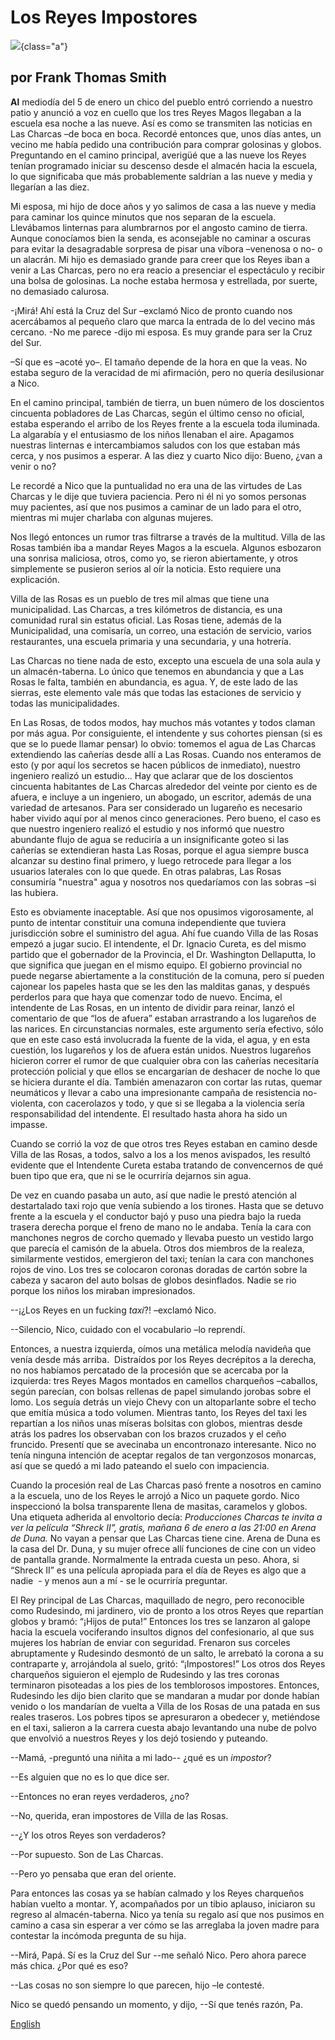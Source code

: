 # Los Reyes Impostores

![](3-kings-2.jpg){class="a"}

## por Frank Thomas Smith

**Al** mediodía del 5 de enero un chico del pueblo entró corriendo a
nuestro patio y anunció a voz en cuello que los tres Reyes Magos
llegaban a la escuela esa noche a las nueve. Así es como se
transmiten las noticias en Las Charcas –de boca en boca. Recordé
entonces que, unos días antes, un vecino me había pedido una
contribución para comprar golosinas y globos. Preguntando en el
camino principal, averigüé que a las nueve los Reyes tenían
programado iniciar su descenso desde el almacén hacia la escuela, lo
que significaba que más probablemente saldrían a las nueve y media y
llegarían a las diez.

Mi esposa, mi hijo de doce años y yo salimos de casa a las nueve y
media para caminar los quince minutos que nos separan de la escuela.
Llevábamos linternas para alumbrarnos por el angosto camino de
tierra. Aunque conocíamos bien la senda, es aconsejable no caminar a
oscuras para evitar la desagradable sorpresa de pisar una víbora
–venenosa o no- o un alacrán. Mi hijo es demasiado grande para creer
que los Reyes iban a venir a Las Charcas, pero no era reacio a
presenciar el espectáculo y recibir una bolsa de golosinas. La noche
estaba hermosa y estrellada, por suerte, no demasiado calurosa.

-¡Mirá! Ahí está la Cruz del Sur –exclamó Nico de pronto cuando nos
acercábamos al pequeño claro que marca la entrada de lo del vecino
más cercano. -No me parece -dijo mi esposa. Es muy grande para ser
la Cruz del Sur.

–Sí que es –acoté yo–. El tamaño depende de la hora en que la veas.
No estaba seguro de la veracidad de mi afirmación, pero no quería
desilusionar a Nico.

En el camino principal, también de tierra, un buen número de los
doscientos cincuenta pobladores de Las Charcas, según el último
censo no oficial, estaba esperando el arribo de los Reyes frente a
la escuela toda iluminada. La algarabía y el entusiasmo de los niños
llenaban el aire. Apagamos nuestras linternas e intercambiamos
saludos con los que estaban más cerca, y nos pusimos a esperar. A
las diez y cuarto Nico dijo: Bueno, ¿van a venir o no?

Le recordé a Nico que la puntualidad no era una de las virtudes de
Las Charcas y le dije que tuviera paciencia. Pero ni él ni yo somos
personas muy pacientes, así que nos pusimos a caminar de un lado
para el otro, mientras mi mujer charlaba con algunas mujeres.

Nos llegó entonces un rumor tras filtrarse a través de la multitud.
Villa de las Rosas también iba a mandar Reyes Magos a la escuela.
Algunos esbozaron una sonrisa maliciosa, otros, como yo, se rieron
abiertamente, y otros simplemente se pusieron serios al oír la
noticia. Esto requiere una explicación.

Villa de las Rosas es un pueblo de tres mil almas que tiene una
municipalidad. Las Charcas, a tres kilómetros de distancia, es una
comunidad rural sin estatus oficial. Las Rosas tiene, además de la
Municipalidad, una comisaría, un correo, una estación de servicio,
varios restaurantes, una escuela primaria y una secundaria, y una
hotrería.

Las Charcas no tiene nada de esto, excepto una escuela de una sola
aula y un almacén-taberna. Lo único que tenemos en abundancia y que
a Las Rosas le falta, también en abundancia, es agua. Y, de este
lado de las sierras, este elemento vale más que todas las estaciones
de servicio y todas las municipalidades.

En Las Rosas, de todos modos, hay muchos más votantes y todos claman
por más agua. Por consiguiente, el intendente y sus cohortes piensan
(si es que se lo puede llamar pensar) lo obvio: tomemos el agua de
Las Charcas extendiendo las cañerías desde allí a Las Rosas. Cuando
nos enteramos de esto (y por aquí los secretos se hacen públicos de
inmediato), nuestro ingeniero realizó un estudio... Hay que aclarar
que de los doscientos cincuenta habitantes de Las Charcas alrededor
del veinte por ciento es de afuera, e incluye a un ingeniero, un
abogado, un escritor, además de una variedad de artesanos. Para ser
considerado un lugareño es necesario haber vivido aquí por al menos
cinco generaciones. Pero bueno, el caso es que nuestro ingeniero
realizó el estudio y nos informó que nuestro abundante flujo de agua
se reduciría a un insignificante goteo si las cañerías se
extendieran hasta Las Rosas, porque el agua siempre busca alcanzar
su destino final primero, y luego retrocede para llegar a los
usuarios laterales con lo que quede. En otras palabras, Las Rosas
consumiría "nuestra" agua y nosotros nos quedaríamos con las sobras
–si las hubiera.

Esto es obviamente inaceptable. Así que nos opusimos vigorosamente,
al punto de intentar constituir una comuna independiente que tuviera
jurisdicción sobre el suministro del agua. Ahí fue cuando Villa de
las Rosas empezó a jugar sucio. El intendente, el Dr. Ignacio
Cureta, es del mismo partido que el gobernador de la Provincia, el
Dr. Washington Dellaputta, lo que significa que juegan en el mismo
equipo. El gobierno provincial no puede negarse abiertamente a la
constitución de la comuna, pero sí pueden cajonear los papeles hasta
que se les den las malditas ganas, y después perderlos para que haya
que comenzar todo de nuevo. Encima, el intendente de Las Rosas, en
un intento de dividir para reinar, lanzó el comentario de que “los
de afuera” estaban arrastrando a los lugareños de las narices. En
circunstancias normales, este argumento sería efectivo, sólo que en
este caso está involucrada la fuente de la vida, el agua, y en esta
cuestión, los lugareños y los de afuera están unidos. Nuestros
lugareños hicieron correr el rumor de que cualquier obra con las
cañerías necesitaría protección policial y que ellos se encargarían
de deshacer de noche lo que se hiciera durante el día. También
amenazaron con cortar las rutas, quemar neumáticos y llevar a cabo
una impresionante campaña de resistencia no-violenta, con
cacerolazos y todo, y que si se llegaba a la violencia sería
responsabilidad del intendente. El resultado hasta ahora ha sido un
impasse.

Cuando se corrió la voz de que otros tres Reyes estaban en camino
desde Villa de las Rosas, a todos, salvo a los a los menos
avispados, les resultó evidente que el Intendente Cureta estaba
tratando de convencernos de qué buen tipo que era, que ni se le
ocurriría dejarnos sin agua.   

De vez en cuando pasaba un auto, así que nadie le prestó atención al
destartalado taxi rojo que venía subiendo a los tirones. Hasta que
se detuvo frente a la escuela y el conductor bajó y puso una piedra
bajo la rueda trasera derecha porque el freno de mano no le andaba.
Tenía la cara con manchones negros de corcho quemado y llevaba
puesto un vestido largo que parecía el camisón de la abuela. Otros
dos miembros de la realeza, similarmente vestidos, emergieron del
taxi; tenían la cara con manchones rojos de vino. Los tres se
colocaron coronas doradas de cartón sobre la cabeza y sacaron del
auto bolsas de globos desinflados. Nadie se rio porque los niños los
miraban impresionados.

--¡¿Los Reyes en un fucking *taxi*?! –exclamó Nico.

--Silencio, Nico, cuidado con el vocabulario –lo reprendí.

Entonces, a nuestra izquierda, oímos una metálica melodía navideña
que venía desde más arriba.  Distraídos por los Reyes decrépitos a
la derecha, no nos habíamos percatado de la procesión que se
acercaba por la izquierda: tres Reyes Magos montados en camellos
charqueños –caballos, según parecían, con bolsas rellenas de papel
simulando jorobas sobre el lomo. Los seguía detrás un viejo Chevy
con un altoparlante sobre el techo que emitía música a todo volumen.
Mientras tanto, los Reyes del taxi les repartían a los niños unas
míseras bolsitas con globos, mientras desde atrás los padres los
observaban con los brazos cruzados y el ceño fruncido. Presentí que
se avecinaba un encontronazo interesante. Nico no tenía ninguna
intención de aceptar regalos de tan vergonzosos monarcas, así que se
quedó a mi lado pateando el suelo con impaciencia.

Cuando la procesión real de Las Charcas pasó frente a nosotros en
camino a la escuela, uno de los Reyes le arrojó a Nico un paquete
gordo. Nico inspeccionó la bolsa transparente llena de masitas,
caramelos y globos. Una etiqueta adherida al envoltorio decía:
*Producciones Charcas te invita a ver la película “Shreck II”,
gratis, mañana 6 de enero a las 21:00 en Arena de Duna.* No vayan a
pensar que Las Charcas tiene cine. Arena de Duna es la casa del Dr.
Duna, y su mujer ofrece allí funciones de cine con un video de
pantalla grande. Normalmente la entrada cuesta un peso. Ahora, si
“Shreck II” es una película apropiada para el día de Reyes es algo
que a nadie  - y menos aun a mí - se le ocurriría preguntar.

El Rey principal de Las Charcas, maquillado de negro, pero
reconocible como Rudesindo, mi jardinero, vio de pronto a los otros
Reyes que repartían globos y bramó: “¡Hijos de puta!” Entonces los
tres se lanzaron al galope hacia la escuela vociferando insultos
dignos del confesionario, al que sus mujeres los habrían de enviar
con seguridad. Frenaron sus corceles abruptamente y Rudesindo
desmontó de un salto, le arrebató la corona a su contraparte y,
arrojándola al suelo, gritó: “¡Impostores!” Los otros dos Reyes
charqueños siguieron el ejemplo de Rudesindo y las tres coronas
terminaron pisoteadas a los pies de los temblorosos impostores.
Entonces, Rudesindo les dijo bien clarito que se mandaran a mudar
por donde habían venido o los mandarían de vuelta a Villa de los
Rosas de una patada en sus reales traseros. Los pobres tipos se
apresuraron a obedecer y, metiéndose en el taxi, salieron a la
carrera cuesta abajo levantando una nube de polvo que envolvió a
nuestros Reyes y los dejó tosiendo y puteando.

--Mamá, -preguntó una niñita a mi lado-- ¿qué es un *impostor*?

--Es alguien que no es lo que dice ser.

--Entonces no eran reyes verdaderos, ¿no?

--No, querida, eran impostores de Villa de las Rosas.     

--¿Y los otros Reyes son verdaderos?

--Por supuesto. Son de Las Charcas.

--Pero yo pensaba que eran del oriente.

Para entonces las cosas ya se habían calmado y los Reyes charqueños
habían vuelto a montar. Y, acompañados por un tibio aplauso,
iniciaron su regreso al almacén-taberna. Nico ya tenía su regalo así
que nos pusimos en camino a casa sin esperar a ver cómo se las
arreglaba la joven madre para contestar la incómoda pregunta de su
hija.

--Mirá, Papá. Sí es la Cruz del Sur --me señaló Nico. Pero ahora
parece más chica. ¿Por qué es eso?

--Las cosas no son siempre lo que parecen, hijo –le contesté.

Nico se quedó pensando un momento, y dijo, --Sí que tenés razón, Pa.

[English](fts-impostor-magi.html)

